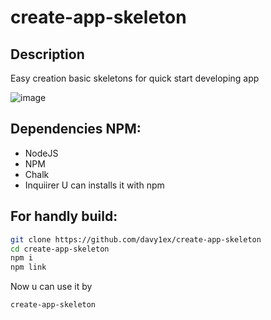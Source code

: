 # create-app-skeleton
## Description
Easy creation basic skeletons for quick start developing app

![image](https://github.com/user-attachments/assets/1c9c1537-293d-4397-a995-c9b4385d2ce6)

## Dependencies NPM:
- NodeJS
- NPM
- Chalk
- Inquiirer
U can installs it with npm

## For handly build:
```bash
git clone https://github.com/davy1ex/create-app-skeleton
cd create-app-skeleton
npm i
npm link
```
Now u can use it by
```bash
create-app-skeleton
```


